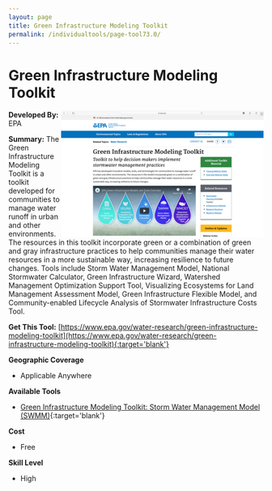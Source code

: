 ```yaml
---
layout: page
title: Green Infrastructure Modeling Toolkit
permalink: /individualtools/page-tool73.0/
---
```

# Green Infrastructure Modeling Toolkit

<img src="/images/scaled_250_400/TOOLID_73.0_ScreenCapture-1.png" style="max-height:250px;max-width:400;" align="right"/>

**Developed By:** EPA

**Summary:** The Green Infrastructure Modeling Toolkit is a toolkit developed for communities to manage water runoff in urban and other environments. The resources in this toolkit incorporate green or a combination of green and gray infrastructure practices to help communities manage their water resources in a more sustainable way, increasing resilience to future changes. Tools include Storm Water Management Model, National Stormwater Calculator, Green Infrastructure Wizard, Watershed Management Optimization Support Tool, Visualizing Ecosystems for Land Management Assessment Model, Green Infrastructure Flexible Model, and Community-enabled Lifecycle Analysis of Stormwater Infrastructure Costs Tool.

**Get This Tool:** [https://www.epa.gov/water-research/green-infrastructure-modeling-toolkit](https://www.epa.gov/water-research/green-infrastructure-modeling-toolkit){:target='blank'}

**Geographic Coverage**

* Applicable Anywhere

**Available Tools**

*  [Green Infrastructure Modeling Toolkit: Storm Water Management Model (SWMM)](/collection/page-tool73.1/){:target='blank'}

**Cost**

* Free

**Skill Level**

* High
